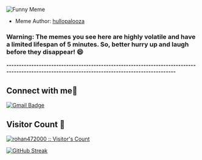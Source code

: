![Funny Meme](https://i.redd.it/g770uo58dr1c1.jpg?width=100&height=100)
* Meme Author: [hullopalooza](https://www.reddit.com/user/hullopalooza/)



### Warning: The memes you see here are highly volatile and have a limited lifespan of 5 minutes. So, better hurry up and laugh before they disappear! 😄
**------------------------------------------------------------------------------------------------------------------------------------------------**

<h2> Connect with me👋 </h2>

[![Gmail Badge](https://img.shields.io/badge/-anand00rohan@gmail.com-c14438?style=flat&logo=Gmail&logoColor=white&link=mailto:rizsyad@gmail.com)](mailto:anand00rohan@gmail.com)

<h2>Visitor Count 👀</h2>
<p>
    <a href="https://github.com/rohan472000">
        <img src="https://profile-counter.glitch.me/{rohan472000}/count.svg" alt="rohan472000 :: Visitor's Count"/>
    </a>
</p>

[![GitHub Streak](https://streak-stats.demolab.com/?user=rohan472000&theme=dark)](https://git.io/streak-stats)
